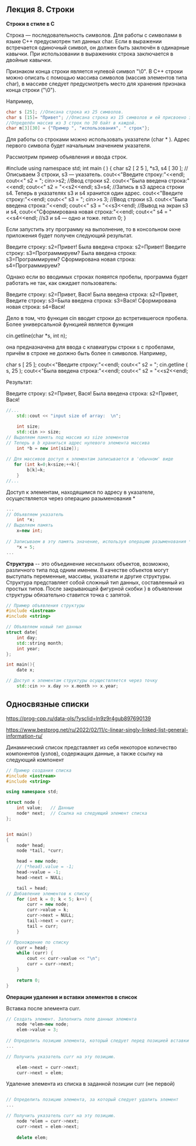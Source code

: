 ## Лекция 8.  Строки 

**Строки в стиле в C**

Строка — последовательность символов. Для работы с символами в языке C++ предусмотрен 
тип данных char. Если в выражении встречается одиночный символ, 
он должен быть заключён в одинарные кавычки. При использовании в выражениях строка 
заключается в двойные кавычки. 

Признаком конца строки является нулевой символ "\0". 
В C++ строки можно описать с помощью массива символов (массив элементов типа char), 
в массиве следует предусмотреть место для хранения признака конца строки ("\0").

Например,

```C++
char s [25]; //Описана строка из 25 символов.
char s [15]= "Привет"; //Описана строка из 15 символов и ей присвоено значение.
//Определён массив из 3 строк по 30 байт в каждой.
char m[3][30] = {"Пример ", "использования", " строк"};
```

Для работы со строками можно использовать указатели (char * ). Адрес первого символа будет начальным значением указателя.

Рассмотрим пример объявления и ввода строк.

#include <iostream>
using namespace std;
int main ( )
{
char s2 [ 2 5 ], *s3, s4 [ 30 ]; //Описываем 3 строки, s3 — указатель.
cout<<"Введите строку:"<<endl;
cout<<" s2 = "; cin>>s2; //Ввод строки s2.
cout<<"Была введена строка:"<<endl;
cout<<" s2 = "<<s2<<endl;
s3=s4; //Запись в s3 адреса строки s4. Теперь в указателях s3 и s4 хранится один адрес.
cout<<"Введите строку:"<<endl;
cout<<" s3 = "; cin>>s 3; //Ввод строки s3.
cout<<"Была введена строка:"<<endl;
cout<<" s3 = "<<s3<<endl; //Вывод на экран s3 и s4,
cout<<"Сформирована новая строка:"<<endl;
cout<<" s4 = "<<s4<<endl; //s3 и s4 — одно и тоже.
return 0;
}

Если запустить эту программу на выполнение, то в консольном окне приложения будет получен следующий результат.

Введите строку:
s2=Привет!
Была введена строка:
s2=Привет!
Введите строку:
s3=Программируем?
Была введена строка:
s3=Программируем?
Сформирована новая строка:
s4=Программируем?

Однако если во вводимых строках появятся пробелы, программа будет работать не так, как ожидает пользователь:

Введите строку:
s2=Привет, Вася!
Была введена строка:
s2=Привет,
Введите строку:
s3=Была введена строка:
s3=Вася!
Сформирована новая строка:
s4=Вася!

Дело в том, что функция cin вводит строки до встретившегося пробела. Более универсальной функцией является функция

cin.getline(char *s, int n);

она предназначена для ввода с клавиатуры строки s с пробелами, причём в строке не должно быть более n символов. Например,

char s [ 25 ];
cout<<"Введите строку:"<<endl;
cout<<" s2 = "; cin.getline ( s, 25 );
cout<<"Была введена строка:"<<endl;
cout<<" s2 = "<<s2<<endl;

Результат:

Введите строку:
s2=Привет, Вася!
Была введена строка:
s2=Привет, Вася!




```C++
//...
    std::cout << "input size of array:  \n"; 

    int size;
    std::cin >> size;
// Выделяем память под массив из size элементов
// Теперь в b храниться адрес нулевого элемента массива
    int *b = new int[size]); 
	
// Для массивов доступ к элементам записывается в 'обычном' виде
   for (int k=0;k<size;++k){
        b[k]=k;
    }
//... 
```

Доступ к элементам, находящимся по адресу в указателе, осуществляется через 
операцию разыменования *
```C++
...
// Объявляем указатель
    int *x; 
// Выделяем память 
    x=new int; 
	
// Записываем в эту память значение, используя операцию разыменования * 
    *x = 5; 
... 
```

**Структура** -- это объединение нескольких объектов, возможно, различного типа под одним 
именем. В качестве объектов могут выступать переменные, массивы, указатели и другие структуры. 
Структура представляет собой сложный тип данных, составленный из простых типов. После 
закрывающей фигурной скобки } в объявлении структуры обязательно ставится точка с запятой. 


```C++
// Пример объявления структуры
#include <iostream>
#include <string>

// Объявляем новый тип данных 
struct date{
	int day;     
	std::string month;
	int year;    
}; 

int main(){  
    date x;

// Доступ к элементам структуры осуществляется через точку
    std::cin >> x.day >> x.month >> x.year;

```

## Односвязные списки

https://prog-cpp.ru/data-ols/?ysclid=ln9z9r4gub897690139

https://www.bestprog.net/ru/2022/02/11/c-linear-singly-linked-list-general-information-ru/ 

Динамический список представляет из себя некоторое количество 
компонентов (узлов), содержащих данные, а также ссылку на следующий компонент 

```C++
// Пример создания списка 
#include <iostream>
#include <string>

using namespace std;

struct node {
	int value;   // Данные
	node* next;  // Ссылка на следующий элемент списка
};


int main()
{
	node* head;
	node *tail, *curr;

	head = new node; 
	// (*head).value = -1;
	head->value = -1;
	head->next = NULL;

	tail = head;
// Добавление элементов к списку 
	for (int k = 0; k < 5; k++) {
		curr = new node;
		curr->value = k;
		curr->next = NULL;
		tail->next = curr;
		tail = curr;
	}

// Прохождение по списку
	curr = head;
	while (curr) {
		cout << curr->value << "\n";
		curr = curr->next;
	}
	
	return 0;
}
```

**Операции удаления и вставки элементов в список**

Вставка после элемента curr.  

```C++ 
// Создать элемент. Заполнить поле данных элемента
	node *elem=new node; 
	elem->value = 3; 
	
// Определить позицию элемента, который следует перед позицией вставки элемента. 
... 

// Получить указатель curr на эту позицию. 

	elem->next = curr->next;
	curr->next = elem;

```

Удаление элемента из списка в заданной позиции curr (не первой) 


```C++ 

// Определить позицию элемента, за который следует удалить элемент 
... 

// Получить указатель curr на эту позицию. 
	node *elem = curr->next; 
	curr->next = elem->next;
	
	delete elem;

```
